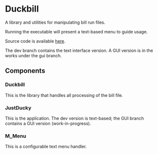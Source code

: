 # Duckbill
A library and utilities for manipulating bill run files.

Running the executable will present a text-based menu to guide usage.

Source code is available [here](https://github.com/watertowndev/duckbill).

The dev branch contains the text interface version. A GUI version is in the works
under the gui branch.


## Components
### Duckbill
This is the library that handles all processing of the bill file.

### JustDucky
This is the application. The dev version is text-based; the GUI branch 
contains a GUI version (work-in-progress).

### M_Menu
This is a configurable text menu handler.